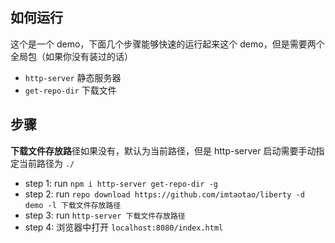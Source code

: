 ## 如何运行
这个是一个 demo，下面几个步骤能够快速的运行起来这个 demo，但是需要两个全局包（如果你没有装过的话）
+ `http-server` 静态服务器
+ `get-repo-dir` 下载文件

## 步骤
**下载文件存放路**径如果没有，默认为当前路径，但是 http-server 启动需要手动指定当前路径为 `./`

+ step 1: run `npm i http-server get-repo-dir -g`
+ step 2: run `repo download https://github.com/imtaotao/liberty -d demo -l 下载文件存放路径`
+ step 3: run `http-server 下载文件存放路径`
+ step 4: 浏览器中打开 `localhost:8080/index.html`